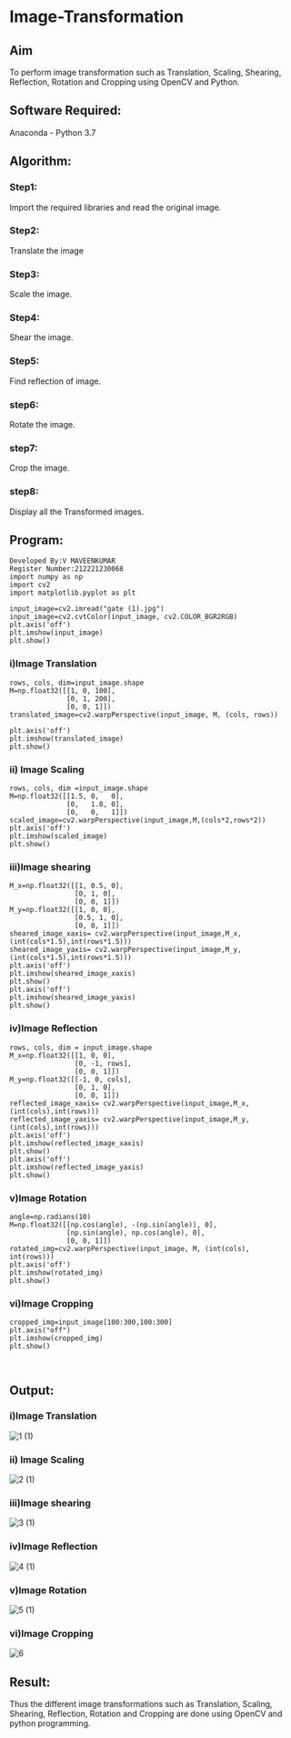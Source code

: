 # Image-Transformation
## Aim
To perform image transformation such as Translation, Scaling, Shearing, Reflection, Rotation and Cropping using OpenCV and Python.

## Software Required:
Anaconda - Python 3.7

## Algorithm:
### Step1:
Import the required libraries and read the original image.

### Step2:
Translate the image

### Step3:
Scale the image.

### Step4:
Shear the image.

### Step5:
Find reflection of image.

### step6:
Rotate the image.

### step7:
Crop the image.

### step8:
Display all the Transformed images.

## Program:
~~~
Developed By:V MAVEENKUMAR
Register Number:212221230068
import numpy as np
import cv2
import matplotlib.pyplot as plt

input_image=cv2.imread("gate (1).jpg")
input_image=cv2.cvtColor(input_image, cv2.COLOR_BGR2RGB)
plt.axis('off')
plt.imshow(input_image)
plt.show()
~~~
### i)Image Translation
~~~
rows, cols, dim=input_image.shape
M=np.float32([[1, 0, 100],
              [0, 1, 200],
              [0, 0, 1]])
translated_image=cv2.warpPerspective(input_image, M, (cols, rows))

plt.axis('off')
plt.imshow(translated_image)
plt.show()
~~~

### ii) Image Scaling
~~~
rows, cols, dim =input_image.shape
M=np.float32([[1.5, 0,   0],
              [0,   1.8, 0],
              [0,   0,   1]])
scaled_image=cv2.warpPerspective(input_image,M,(cols*2,rows*2))
plt.axis('off')
plt.imshow(scaled_image)
plt.show()
~~~
### iii)Image shearing
~~~
M_x=np.float32([[1, 0.5, 0],
                [0, 1, 0],
                [0, 0, 1]])
M_y=np.float32([[1, 0, 0],
                [0.5, 1, 0],
                [0, 0, 1]])
sheared_image_xaxis= cv2.warpPerspective(input_image,M_x,(int(cols*1.5),int(rows*1.5)))
sheared_image_yaxis= cv2.warpPerspective(input_image,M_y,(int(cols*1.5),int(rows*1.5)))
plt.axis('off')
plt.imshow(sheared_image_xaxis)
plt.show()
plt.axis('off')
plt.imshow(sheared_image_yaxis)
plt.show()
~~~

### iv)Image Reflection
~~~
rows, cols, dim = input_image.shape
M_x=np.float32([[1, 0, 0],
                [0, -1, rows],
                [0, 0, 1]])
M_y=np.float32([[-1, 0, cols],
                [0, 1, 0],
                [0, 0, 1]])
reflected_image_xaxis= cv2.warpPerspective(input_image,M_x,(int(cols),int(rows)))
reflected_image_yaxis= cv2.warpPerspective(input_image,M_y,(int(cols),int(rows)))
plt.axis('off')
plt.imshow(reflected_image_xaxis)
plt.show()
plt.axis('off')
plt.imshow(reflected_image_yaxis)
plt.show()
~~~
### v)Image Rotation
~~~
angle=np.radians(10)
M=np.float32([[np.cos(angle), -(np.sin(angle)), 0],
              [np.sin(angle), np.cos(angle), 0],
              [0, 0, 1]])
rotated_img=cv2.warpPerspective(input_image, M, (int(cols), int(rows)))
plt.axis('off')
plt.imshow(rotated_img)
plt.show()
~~~
### vi)Image Cropping
~~~
cropped_img=input_image[100:300,100:300]
plt.axis("off")
plt.imshow(cropped_img)
plt.show()



~~~

## Output:
### i)Image Translation
![1 (1)](https://user-images.githubusercontent.com/94165322/232280565-4d11ea01-f279-4cb7-96d6-97e02364ff38.png)


### ii) Image Scaling

![2 (1)](https://user-images.githubusercontent.com/94165322/232280573-42790e20-f246-4332-b8f5-1704ed3ce797.png)


### iii)Image shearing
![3 (1)](https://user-images.githubusercontent.com/94165322/232280577-563041c6-7300-4998-a512-c9e9bbf77aec.png)


### iv)Image Reflection
![4 (1)](https://user-images.githubusercontent.com/94165322/232280581-4004ad42-2369-452c-aa44-6223cc2f073d.png)



### v)Image Rotation
![5 (1)](https://user-images.githubusercontent.com/94165322/232280588-c79801af-2ac9-4f0a-8393-2df2b9919222.png)


### vi)Image Cropping
![6](https://user-images.githubusercontent.com/94165322/232280599-b756ee7e-3243-430c-9f28-cdc7d115d2d6.png)



## Result: 

Thus the different image transformations such as Translation, Scaling, Shearing, Reflection, Rotation and Cropping are done using OpenCV and python programming.

